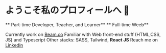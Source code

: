 # ようこそ私のプロフィールへ 👋

** Part-time Developer, Teacher, and Learner**
** Full-time Weeb**

Currently work on [Beam.co](https://www.linkedin.com/company/thebeamco)
Familiar with Web front-end stuff (HTML,CSS, JS) and Typescript
Other stacks: SASS, Tailwind, **React JS**
Reach me on [Linkedin](https://www.linkedin.com/company/thebeamco)
<!--
**yogiearifin/yogiearifin** is a ✨ _special_ ✨ repository because its `README.md` (this file) appears on your GitHub profile.

Here are some ideas to get you started:

- 🔭 I’m currently working on ...
- 🌱 I’m currently learning ...
- 👯 I’m looking to collaborate on ...
- 🤔 I’m looking for help with ...
- 💬 Ask me about ...
- 📫 How to reach me: ...
- 😄 Pronouns: ...
- ⚡ Fun fact: ...
-->
